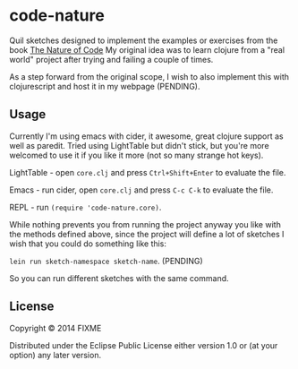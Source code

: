 # code-nature

Quil sketches designed to implement the examples or exercises from the book [The Nature of Code](http://natureofcode.com/)
My original idea was to learn clojure from a "real world" project after trying and failing a couple of times.

As a step forward from the original scope, I wish to also implement this with clojurescript and host it in my webpage (PENDING).

## Usage

Currently I'm using emacs with cider, it awesome, great clojure support as well as paredit.
Tried using LightTable but didn't stick, but you're more welcomed to use it if you like it more (not so many strange hot keys).

LightTable - open `core.clj` and press `Ctrl+Shift+Enter` to evaluate the file.

Emacs - run cider, open `core.clj` and press `C-c C-k` to evaluate the file.

REPL - run `(require 'code-nature.core)`.

While nothing prevents you from running the project anyway you like with the methods defined above, since the project will define a lot of sketches I wish that you could do something like this:

`lein run sketch-namespace sketch-name`. (PENDING)

So you can run different sketches with the same command.

## License

Copyright © 2014 FIXME

Distributed under the Eclipse Public License either version 1.0 or (at
your option) any later version.
